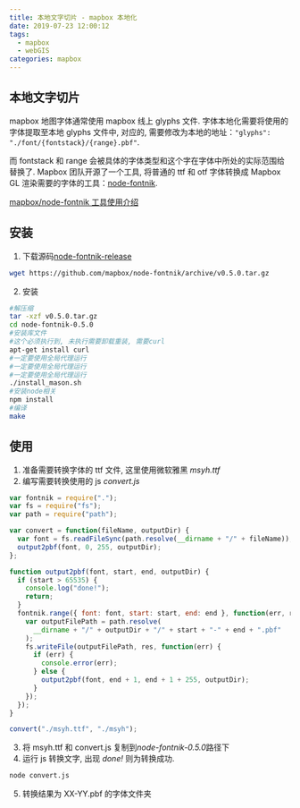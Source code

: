 ```yaml
---
title: 本地文字切片 - mapbox 本地化
date: 2019-07-23 12:00:12
tags:
  - mapbox
  - webGIS
categories: mapbox
---
```


## 本地文字切片

mapbox 地图字体通常使用 mapbox 线上 glyphs 文件. 字体本地化需要将使用的字体提取至本地 glyphs 文件中, 对应的, 需要修改为本地的地址：`"glyphs": "./font/{fontstack}/{range}.pbf"`.

而 fontstack 和 range 会被具体的字体类型和这个字在字体中所处的实际范围给替换了. Mapbox 团队开源了一个工具, 将普通的 ttf 和 otf 字体转换成 Mapbox GL 渲染需要的字体的工具：[node-fontnik](https://github.com/mapbox/node-fontnik).

[mapbox/node-fontnik 工具使用介绍](http://www.jianshu.com/p/23634e54487e)

<!-- more -->

## 安装

1. 下载源码[node-fontnik-release](https://github.com/mapbox/node-fontnik/releases)

```sh
wget https://github.com/mapbox/node-fontnik/archive/v0.5.0.tar.gz
```

2. 安装

```sh
#解压缩
tar -xzf v0.5.0.tar.gz
cd node-fontnik-0.5.0
#安装库文件
#这个必须执行到, 未执行需要卸载重装, 需要curl
apt-get install curl
#一定要使用全局代理运行
#一定要使用全局代理运行
#一定要使用全局代理运行
./install_mason.sh
#安装node相关
npm install
#编译
make
```

## 使用

1. 准备需要转换字体的 ttf 文件, 这里使用微软雅黑 _msyh.ttf_
2. 编写需要转换使用的 js _convert.js_

```js
var fontnik = require(".");
var fs = require("fs");
var path = require("path");

var convert = function(fileName, outputDir) {
  var font = fs.readFileSync(path.resolve(__dirname + "/" + fileName));
  output2pbf(font, 0, 255, outputDir);
};

function output2pbf(font, start, end, outputDir) {
  if (start > 65535) {
    console.log("done!");
    return;
  }
  fontnik.range({ font: font, start: start, end: end }, function(err, res) {
    var outputFilePath = path.resolve(
      __dirname + "/" + outputDir + "/" + start + "-" + end + ".pbf"
    );
    fs.writeFile(outputFilePath, res, function(err) {
      if (err) {
        console.error(err);
      } else {
        output2pbf(font, end + 1, end + 1 + 255, outputDir);
      }
    });
  });
}

convert("./msyh.ttf", "./msyh");
```

3. 将 msyh.ttf 和 convert.js 复制到*node-fontnik-0.5.0*路径下
4. 运行 js 转换文字, 出现 _done!_ 则为转换成功.

```sh
node convert.js
```

5. 转换结果为 XX-YY.pbf 的字体文件夹
